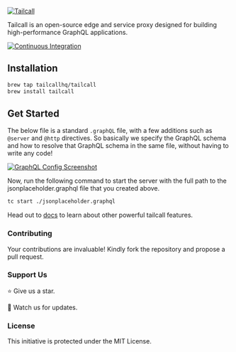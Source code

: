 [![Tailcall](https://raw.githubusercontent.com/tailcallhq/tailcall/main/assets/logo_main.png)](https://tailcall.run)

Tailcall is an open-source edge and service proxy designed for building high-performance GraphQL applications.

[![Continuous Integration](https://github.com/tailcallhq/tailcall/actions/workflows/ci.yml/badge.svg)](https://github.com/tailcallhq/tailcall/actions/workflows/ci.yml)

## Installation

```bash
brew tap tailcallhq/tailcall
brew install tailcall
```

## Get Started

The below file is a standard `.graphQL` file, with a few additions such as `@server` and `@http` directives. So basically we specify the GraphQL schema and how to resolve that GraphQL schema in the same file, without having to write any code!

[![GraphQL Config Screenshot](https://raw.githubusercontent.com/tailcallhq/tailcall/main/assets/json_placeholder.png)](https://raw.githubusercontent.com/tailcallhq/tailcall/main/assets/jsonplaceholder.graphql)

Now, run the following command to start the server with the full path to the jsonplaceholder.graphql file that you created above.

```bash
tc start ./jsonplaceholder.graphql
```

Head out to [docs] to learn about other powerful tailcall features.

[docs]: https://tailcall.run/docs

### Contributing

Your contributions are invaluable! Kindly fork the repository and propose a pull request.

### Support Us

⭐️ Give us a star.

👀 Watch us for updates.

### License

This initiative is protected under the MIT License.
